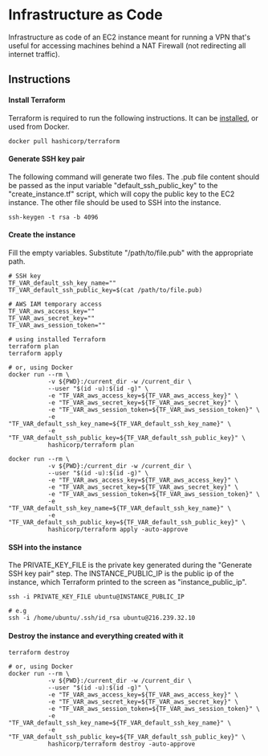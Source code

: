 # Infrastructure as Code
Infrastructure as code of an EC2 instance meant for running a VPN that's useful for accessing machines behind a NAT Firewall (not redirecting all internet traffic).

## Instructions

#### Install Terraform
Terraform is required to run the following instructions. It can be [installed](https://developer.hashicorp.com/terraform/downloads), or used from Docker.

```
docker pull hashicorp/terraform
```

#### Generate SSH key pair
The following command will generate two files. The .pub file content should be passed as the input variable "default_ssh_public_key" to the "create_instance.tf" script, which will copy the public key to the EC2 instance. The other file should be used to SSH into the instance.

```
ssh-keygen -t rsa -b 4096
```

#### Create the instance
Fill the empty variables. Substitute "/path/to/file.pub" with the appropriate path.

```
# SSH key
TF_VAR_default_ssh_key_name=""
TF_VAR_default_ssh_public_key=$(cat /path/to/file.pub)

# AWS IAM temporary access
TF_VAR_aws_access_key=""
TF_VAR_aws_secret_key=""
TF_VAR_aws_session_token=""
```

```
# using installed Terraform
terraform plan
terraform apply

# or, using Docker
docker run --rm \
           -v ${PWD}:/current_dir -w /current_dir \
           --user "$(id -u):$(id -g)" \
           -e "TF_VAR_aws_access_key=${TF_VAR_aws_access_key}" \
           -e "TF_VAR_aws_secret_key=${TF_VAR_aws_secret_key}" \
           -e "TF_VAR_aws_session_token=${TF_VAR_aws_session_token}" \
           -e "TF_VAR_default_ssh_key_name=${TF_VAR_default_ssh_key_name}" \
           -e "TF_VAR_default_ssh_public_key=${TF_VAR_default_ssh_public_key}" \
           hashicorp/terraform plan

docker run --rm \
           -v ${PWD}:/current_dir -w /current_dir \
           --user "$(id -u):$(id -g)" \
           -e "TF_VAR_aws_access_key=${TF_VAR_aws_access_key}" \
           -e "TF_VAR_aws_secret_key=${TF_VAR_aws_secret_key}" \
           -e "TF_VAR_aws_session_token=${TF_VAR_aws_session_token}" \
           -e "TF_VAR_default_ssh_key_name=${TF_VAR_default_ssh_key_name}" \
           -e "TF_VAR_default_ssh_public_key=${TF_VAR_default_ssh_public_key}" \
           hashicorp/terraform apply -auto-approve
```

#### SSH into the instance
The PRIVATE_KEY_FILE is the private key generated during the "Generate SSH key pair" step. The INSTANCE_PUBLIC_IP is the public ip of the instance, which Terraform printed to the screen as "instance_public_ip".

```
ssh -i PRIVATE_KEY_FILE ubuntu@INSTANCE_PUBLIC_IP

# e.g
ssh -i /home/ubuntu/.ssh/id_rsa ubuntu@216.239.32.10
```

#### Destroy the instance and everything created with it

```
terraform destroy

# or, using Docker
docker run --rm \
           -v ${PWD}:/current_dir -w /current_dir \
           --user "$(id -u):$(id -g)" \
           -e "TF_VAR_aws_access_key=${TF_VAR_aws_access_key}" \
           -e "TF_VAR_aws_secret_key=${TF_VAR_aws_secret_key}" \
           -e "TF_VAR_aws_session_token=${TF_VAR_aws_session_token}" \
           -e "TF_VAR_default_ssh_key_name=${TF_VAR_default_ssh_key_name}" \
           -e "TF_VAR_default_ssh_public_key=${TF_VAR_default_ssh_public_key}" \
           hashicorp/terraform destroy -auto-approve
```
